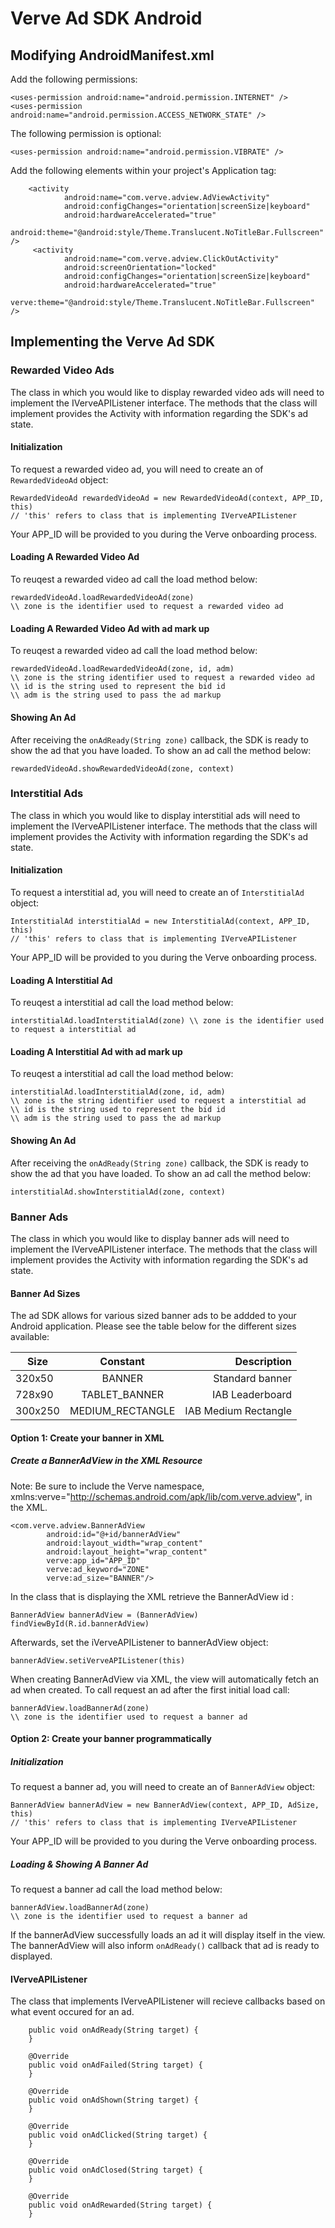 Verve Ad SDK Android
====================

Modifying AndroidManifest.xml
-----------------------------
Add the following permissions:
```
<uses-permission android:name="android.permission.INTERNET" />
<uses-permission android:name="android.permission.ACCESS_NETWORK_STATE" />
```

The following permission is optional: 
```
<uses-permission android:name="android.permission.VIBRATE" />
```

Add the following elements within your project's Application tag:
``` 
    <activity
            android:name="com.verve.adview.AdViewActivity"
            android:configChanges="orientation|screenSize|keyboard"
            android:hardwareAccelerated="true"
            android:theme="@android:style/Theme.Translucent.NoTitleBar.Fullscreen" />
     <activity
            android:name="com.verve.adview.ClickOutActivity"
            android:screenOrientation="locked"
            android:configChanges="orientation|screenSize|keyboard"
            android:hardwareAccelerated="true"
            verve:theme="@android:style/Theme.Translucent.NoTitleBar.Fullscreen" />
```


Implementing the Verve Ad SDK
------------------------------
### Rewarded Video Ads
The class in which you would like to display rewarded video ads will need to implement the IVerveAPIListener interface. The methods that the class will implement provides the Activity with information regarding the SDK's ad state.

#### Initialization
To request a rewarded video ad, you will need to create an of `RewardedVideoAd` object:
```
RewardedVideoAd rewardedVideoAd = new RewardedVideoAd(context, APP_ID, this)    
// 'this' refers to class that is implementing IVerveAPIListener
```
Your APP_ID will be provided to you during the Verve onboarding process.

#### Loading A Rewarded Video Ad
To reuqest a rewarded video ad call the load method below: 
```
rewardedVideoAd.loadRewardedVideoAd(zone)
\\ zone is the identifier used to request a rewarded video ad
```

#### Loading A Rewarded Video Ad with ad mark up
To reuqest a rewarded video ad call the load method below: 
```
rewardedVideoAd.loadRewardedVideoAd(zone, id, adm)
\\ zone is the string identifier used to request a rewarded video ad
\\ id is the string used to represent the bid id
\\ adm is the string used to pass the ad markup
```

#### Showing An Ad
After receiving the `onAdReady(String zone)` callback, the SDK is ready to show the ad that you have loaded. To show an ad call the method below:
```
rewardedVideoAd.showRewardedVideoAd(zone, context)
```

### Interstitial Ads
The class in which you would like to display interstitial ads will need to implement the IVerveAPIListener interface. The methods that the class will implement provides the Activity with information regarding the SDK's ad state.

#### Initialization
To request a interstitial ad, you will need to create an of `InterstitialAd` object:
```
InterstitialAd interstitialAd = new InterstitialAd(context, APP_ID, this)    
// 'this' refers to class that is implementing IVerveAPIListener
```
Your APP_ID will be provided to you during the Verve onboarding process.

#### Loading A Interstitial Ad
To reuqest a interstitial ad call the load method below: 
```
interstitialAd.loadInterstitialAd(zone) \\ zone is the identifier used to request a interstitial ad
```

#### Loading A Interstitial Ad with ad mark up
To reuqest a interstitial ad call the load method below: 
```
interstitialAd.loadInterstitialAd(zone, id, adm)
\\ zone is the string identifier used to request a interstitial ad
\\ id is the string used to represent the bid id
\\ adm is the string used to pass the ad markup
```

#### Showing An Ad
After receiving the `onAdReady(String zone)` callback, the SDK is ready to show the ad that you have loaded. To show an ad call the method below:
```
interstitialAd.showInterstitialAd(zone, context) 
```

### Banner Ads
The class in which you would like to display banner ads will need to implement the IVerveAPIListener interface. The methods that the class will implement provides the Activity with information regarding the SDK's ad state.

#### Banner Ad Sizes
The ad SDK allows for various sized banner ads to be addded to your Android application. Please see the table below for the different sizes available: 

| Size          | Constant           | Description          |
| ------------- |:------------------:| --------------------:|
| 320x50        | BANNER             | Standard banner      |
| 728x90        | TABLET_BANNER	     | IAB Leaderboard      | 
| 300x250	    | MEDIUM_RECTANGLE   | IAB Medium Rectangle |

#### Option 1: Create your banner in XML
##### Create a BannerAdView in the XML Resource

Note: Be sure to include the Verve namespace, xmlns:verve="http://schemas.android.com/apk/lib/com.verve.adview", in the XML.
``` 
<com.verve.adview.BannerAdView
		android:id="@+id/bannerAdView"
        android:layout_width="wrap_content"
        android:layout_height="wrap_content"
        verve:app_id="APP_ID"
        verve:ad_keyword="ZONE"
        verve:ad_size="BANNER"/>
```

In the class that is displaying the XML retrieve the BannerAdView id :
```
BannerAdView bannerAdView = (BannerAdView) findViewById(R.id.bannerAdView)
```
Afterwards, set the iVerveAPIListener to bannerAdView object:
```
bannerAdView.setiVerveAPIListener(this)
```

When creating BannerAdView via XML, the view will automatically fetch an ad when created. To call request an ad after the first initial load call:
```
bannerAdView.loadBannerAd(zone)
\\ zone is the identifier used to request a banner ad
```

#### Option 2: Create your banner programmatically
##### Initialization
To request a banner ad, you will need to create an of `BannerAdView` object:
```
BannerAdView bannerAdView = new BannerAdView(context, APP_ID, AdSize, this)    
// 'this' refers to class that is implementing IVerveAPIListener
```
Your APP_ID will be provided to you during the Verve onboarding process.

##### Loading & Showing A Banner Ad
To request a banner ad call the load method below: 
```
bannerAdView.loadBannerAd(zone)
\\ zone is the identifier used to request a banner ad
```

If the bannerAdView successfully loads an ad it will display itself in the view. The bannerAdView will also inform `onAdReady()` callback that ad is ready to displayed.

#### IVerveAPIListener
The class that implements IVerveAPIListener will recieve callbacks based on what event occured for an ad.
``` @Override
    public void onAdReady(String target) {
    }

    @Override
    public void onAdFailed(String target) {
    }

    @Override
    public void onAdShown(String target) {
    }

    @Override
    public void onAdClicked(String target) {
    }

    @Override
    public void onAdClosed(String target) {
    }

    @Override
    public void onAdRewarded(String target) {
    } 
``` 
